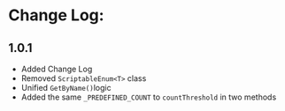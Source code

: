 # Change Log:

## 1.0.1

- Added Change Log
- Removed `ScriptableEnum<T>` class
- Unified `GetByName()`logic
- Added the same `_PREDEFINED_COUNT` to `countThreshold` in two methods
